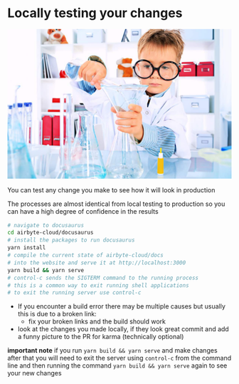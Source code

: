 # Locally testing your changes

![testing is fun and games until it blows up](../assets/docs/science-kid.jpg)

You can test any change you make to see how it will look in production

The processes are almost identical from local testing to production so 
you can have a high degree of confidence in the results

```bash
# navigate to docusaurus
cd airbyte-cloud/docusaurus
# install the packages to run docusaurus
yarn install
# compile the current state of airbyte-cloud/docs
# into the website and serve it at http://localhost:3000
yarn build && yarn serve
# control-c sends the SIGTERM command to the running process
# this is a common way to exit running shell applications
# to exit the running server use control-c
```

- If you encounter a build error there may be multiple causes 
but usually this is due to a broken link:
    - fix your broken links and the build should work
- look at the changes you made locally, 
if they look great commit and add a funny picture to the PR for karma (technically optional)

**important note**
if you run `yarn build && yarn serve` and make changes after that you will need
to exit the server using `control-c` from the command line and then running the 
command `yarn build && yarn serve` again to see your new changes
